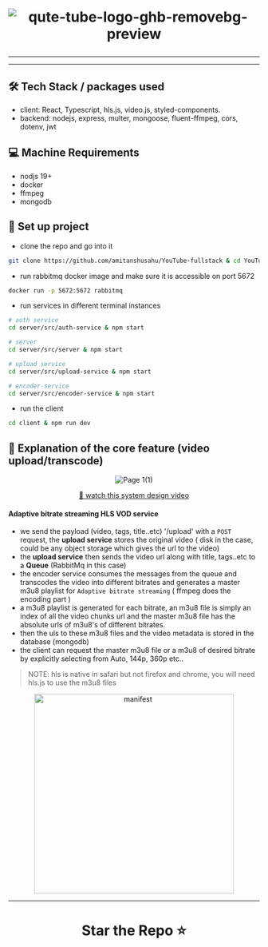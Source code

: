<h1 align = "center"> 

![qute-tube-logo-ghb-removebg-preview](https://github.com/codewithevilxd/YouTube-fullstack/assets/83657737/6e80619d-998c-42e6-aa76-089bc75ec9a1)

</h1>


---

<div align="center">
    


</div>

---
## 🛠️ Tech Stack / packages used
- client: React, Typescript, hls.js, video.js, styled-components.
- backend: nodejs, express, multer, mongoose, fluent-ffmpeg, cors, dotenv, jwt

## 💻 Machine Requirements
- nodjs 19+
- docker
- ffmpeg
- mongodb

## 📌 Set up project
- clone the repo and go into it
```bash
git clone https://github.com/amitanshusahu/YouTube-fullstack & cd YouTube-fullstack
```
- run rabbitmq docker image and make sure it is accessible on port 5672
```bash
docker run -p 5672:5672 rabbitmq
```
- run services in different terminal instances
```bash
# auth service
cd server/src/auth-service & npm start

# server
cd server/src/server & npm start

# upload service
cd server/src/upload-service & npm start

# encoder-service
cd server/src/encoder-service & npm start

```
- run the client
```bash
cd client & npm run dev
```

## 📌 Explanation of the core feature (video upload/transcode)
<div align = "center"> 
    
![Page 1(1)](https://github.com/amitanshusahu/YouTube-fullstack/assets/83657737/49185393-df05-4f26-bbae-443789ce0a6e)

[🔴 watch this system design video](https://www.youtube.com/watch?v=l3AOubKFB1U)

</div>

#### Adaptive bitrate streaming HLS VOD service
- we send the payload (video, tags, title..etc) '/upload' with a `POST` request, the **upload service** stores the original video ( disk in the case, could be any object storage which gives the url to the video)
- the **upload service** then sends the video url along with title, tags..etc to a **Queue** (RabbitMq in this case)
- the encoder service consumes the messages from the queue and transcodes the video into different bitrates and generates a master m3u8 playlist for `Adaptive bitrate streaming` ( ffmpeg does the encoding part )
- a m3u8 playlist is generated for each bitrate, an m3u8 file is simply an index of all the video chunks url and the master m3u8 file has the absolute urls of m3u8's of different bitrates.
- then the uls to these m3u8 files and the video metadata is stored in the database (mongodb)
- the client can request the master m3u8 file or a m3u8 of desired bitrate by explicitly selecting from Auto, 144p, 360p etc..

> NOTE: hls is native in safari but not firefox and chrome, you will need hls.js to use the m3u8 files
> 
<div align = "center"> 
    
<img width="400" alt="manifest" src="https://github.com/amitanshusahu/YouTube-fullstack/assets/83657737/485a563d-a527-41e4-a312-96837bc75208">

</div>



---

<h1 align="center"> Star the Repo ⭐ </h1>
